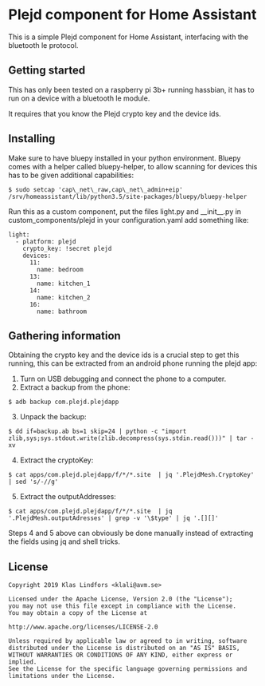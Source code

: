 # Plejd component for Home Assistant

This is a simple Plejd component for Home Assistant, interfacing with the
bluetooth le protocol.

## Getting started

This has only been tested on a raspberry pi 3b+ running hassbian, it has to
run on a device with a bluetooth le module.

It requires that you know the Plejd crypto key and the device ids.

## Installing

Make sure to have bluepy installed in your python environment. Bluepy comes
with a helper called bluepy-helper, to allow scanning for devices this has
to be given additional capabilities:
```
$ sudo setcap 'cap\_net\_raw,cap\_net\_admin+eip' /srv/homeassistant/lib/python3.5/site-packages/bluepy/bluepy-helper
```

Run this as a custom component, put the files light.py and \_\_init\_\_.py in
custom\_components/plejd in your configuration.yaml add something like:

```
light:
  - platform: plejd
    crypto_key: !secret plejd
    devices:
      11:
        name: bedroom
      13:
        name: kitchen_1
      14:
        name: kitchen_2
      16:
        name: bathroom
```

## Gathering information

Obtaining the crypto key and the device ids is a crucial step to get this
running, this can be extracted from an android phone running the plejd app:

1. Turn on USB debugging and connect the phone to a computer.
2. Extract a backup from the phone:
```
$ adb backup com.plejd.plejdapp
```
3. Unpack the backup:
```
$ dd if=backup.ab bs=1 skip=24 | python -c "import zlib,sys;sys.stdout.write(zlib.decompress(sys.stdin.read()))" | tar -xv
```
4. Extract the cryptoKey:
```
$ cat apps/com.plejd.plejdapp/f/*/*.site  | jq '.PlejdMesh.CryptoKey' | sed 's/-//g'
```
5. Extract the outputAddresses:
```
$ cat apps/com.plejd.plejdapp/f/*/*.site  | jq '.PlejdMesh.outputAdresses' | grep -v '\$type' | jq '.[][]'
```

Steps 4 and 5 above can obviously be done manually instead of extracting the
fields using jq and shell tricks.

## License

```
Copyright 2019 Klas Lindfors <klali@avm.se>

Licensed under the Apache License, Version 2.0 (the "License");
you may not use this file except in compliance with the License.
You may obtain a copy of the License at

http://www.apache.org/licenses/LICENSE-2.0

Unless required by applicable law or agreed to in writing, software
distributed under the License is distributed on an "AS IS" BASIS,
WITHOUT WARRANTIES OR CONDITIONS OF ANY KIND, either express or implied.
See the License for the specific language governing permissions and
limitations under the License.
```
